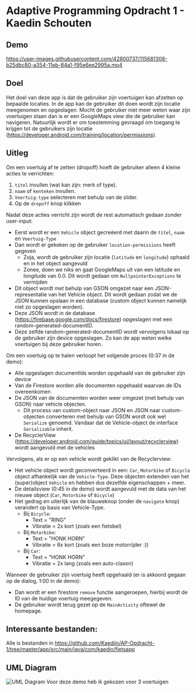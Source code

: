 # Adaptive Programming Opdracht 1 - Kaedin Schouten

## Demo
https://user-images.githubusercontent.com/42800737/115681308-b25dbc80-a354-11eb-84a1-f95e6ee2995a.mp4

## Doel
Het doel van deze app is dat de gebruiker zijn voertuigen kan afzetten op bepaalde locaties. In de app kan de gebruiker dit doen wordt zijn locatie meegenomen en opgeslagen. Mocht de gebruiker niet meer weten waar zijn voertuigen staan dan is er een GoogleMaps view die de gebruiker kan navigeren. Natuurlijk wordt er om toestemming gevraagd om toegang te krijgen tot de gebruikers zijn locatie (https://developer.android.com/training/location/permissions).

## Uitleg
Om een voertuig af te zetten (dropoff) hoeft de gebruiker alleen 4 kleine acties te verrichten:
 1. `titel` invullen (wat kan zijn: merk of type).
 2. `naam` of `kenteken` invullen.
 3. `Voertuig-type` selecteren met behulp van de slider.
 4. Op de `dropoff` knop klikken

Nadat deze acties verricht zijn wordt de rest automatisch gedaan zonder user-input:
 - Eerst wordt er een `Vehicle` object gecreëerd met daarin de `titel`, `naam` en `Voertuig-Type`
 - Dan wordt er gekeken op de gebruiker `location-permissions` heeft gegeven
    - Zoja, wordt de gebruiker zijn locatie (`latitude` en `longitude`) ophaald en in het object aangevuld
    - Zonee, doen we niks en gaat GoogleMaps uit van een latitude en longitude van 0.0. Dit wordt gedaan om `NullpointerExceptions` te vermijden
 - Dit object wordt met behulp van GSON omgezet naar een JSON-representatie van het Vehicle object. Dit wordt gedaan zodat we de JSON kunnen opslaan in een database (custom object kunnen namelijk niet zo opgeslagen worden).
 - Deze JSON wordt in de database (https://firebase.google.com/docs/firestore) opgeslagen met een random-generated-documentID.
 - Deze zelfde random-generated-documentID wordt vervolgens lokaal op de gebruiker zijn device opgeslagen. Zo kan de app weten welke voertuigen bij deze gebruiker horen.

Om een voertuig op te halen verloopt het volgende proces (0:37 in de demo):
 - Alle opgeslagen documentIds worden opgehaald van de gebruiker zijn device
 - Van de Firestore worden alle documenten opgehaald waarvan de IDs overeenkomen
 - De JSON van de documemten worden weer omgezet (met behulp van GSON) naar vehicle objecten.
    - Dit process van custom-object naar JSON en JSON naar custom-objecten converteren met behulp van GSON wordt ook wel `Serialize` genoemd. Vandaar dat de Vehicle-object de interface `Serializable` inherit.
 - De RecyclerView (https://developer.android.com/guide/topics/ui/layout/recyclerview) wordt aangevuld met de vehicles 

Vervolgens, als er op een vehicle wordt geklikt van de Recyclerview:
 - Het vehicle object wordt geconverteerd in een: `Car`, `Motorbike` of `Bicycle` object afhankelijk van de `Vehicle-Type`. Deze objecten extenden van het (super)object `Vehicle` en hebben dus dezelfde eigenschappen + meer.
 - De detailsview (0:45 in de demo) wordt aangevuld met de data van het nieuwe object (`Car`, `Motorbike` of `Bicycle`)
 - Het gedrag en uiterlijk van de blauweknop (onder de `navigate` knop) verandert op basis van Vehicle-Type.
    - Bij `Bicycle`:
      - Text = "RING"
      - Vibratie = 2x kort (zoals een fietsbel)
    - Bij `Motorbike`:
      - Text = "HONK HORN"
      - Vibratie = 6x kort (zoals een boze motorrijder :))
    - Bij `Car`:
      - Text = "HONK HORN"
      - Vibratie = 2x lang (zoals een auto-claxon)

Wanneer de gebruiker zijn voertuig heeft opgehaald (er is akkoord gegaan op de dialog, 1:00 in de demo):
 - Dan wordt er een firestore `remove` functie aangeroepen, hierbij wordt de ID van de huidige voertuig meegegeven. 
 - De gebruiker wordt terug gezet op de `MainActivity` oftewel de homepage.

## Interessante bestanden:
Alle is bestanden in https://github.com/Kaediin/AP-Opdracht-1/tree/master/app/src/main/java/com/kaedin/fietsapp


## UML Diagram
![UML Diagram](https://user-images.githubusercontent.com/42800737/115683504-cefaf400-a356-11eb-94dc-a92ce2c238f7.jpg)
Voor deze demo heb ik gekozen voor 3 voertuigen
